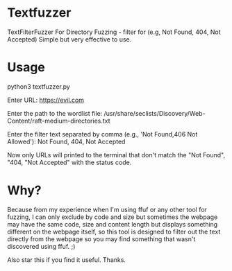 # Textfuzzer
TextFilterFuzzer For Directory Fuzzing - filter for (e.g, Not Found, 404, Not Accepted) Simple but very effective to use. 

# Usage
python3 textfuzzer.py

Enter URL: https://evil.com

Enter the path to the wordlist file: /usr/share/seclists/Discovery/Web-Content/raft-medium-directories.txt

Enter the filter text separated by comma (e.g., 'Not Found,406 Not Allowed'): Not Found, 404, Not Accepted

Now only URLs will printed to the terminal that don't match the "Not Found", "404, "Not Accepted" with the status code.

# Why?
Because from my experience when I'm using ffuf or any other tool for fuzzing, I can only exclude by code and size but sometimes the webpage may have the same code, size and content length but displays something different on the webpage itself, so this tool is designed to filter out the text directly from the webpage so you may find something that wasn't discovered using ffuf. ;)

Also star this if you find it useful. Thanks.


